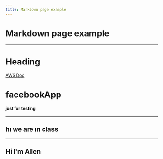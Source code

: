 ```yaml
---
title: Markdown page example
---
```


# Markdown page example



---
# Heading
[AWS Doc](https://aws.amazon.com/free/?gclid=Cj0KCQiArrCvBhCNARIsAOkAGcVAGvvc0XoX8FxhpahXRPllDMLlqpWGr_q0B6N9zTxWBUDooqkuwywaAuCbEALw_wcB&trk=6a4c3e9d-cdc9-4e25-8dd9-2bd8d15afbca&sc_channel=ps&ef_id=Cj0KCQiArrCvBhCNARIsAOkAGcVAGvvc0XoX8FxhpahXRPllDMLlqpWGr_q0B6N9zTxWBUDooqkuwywaAuCbEALw_wcB:G:s&s_kwcid=AL!4422!3!651751059783!e!!g!!aws!19852662197!145019195897&all-free-tier.sort-by=item.additionalFields.SortRank&all-free-tier.sort-order=asc&awsf.Free%20Tier%20Types=*all&awsf.Free%20Tier%20Categories=*all)

# facebookApp
#### just for testing

---
hi we are in class
---

---
Hi I'm Allen
---




